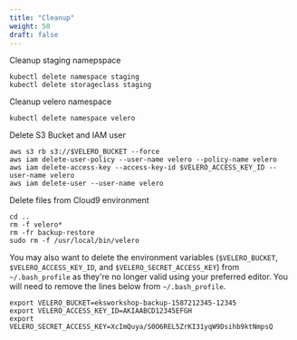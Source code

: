 ```yaml
---
title: "Cleanup"
weight: 50
draft: false
---
```


Cleanup staging namepspace

```
kubectl delete namespace staging
kubectl delete storageclass staging
```

Cleanup velero namespace

```
kubectl delete namespace velero
```

Delete S3 Bucket and IAM user
```
aws s3 rb s3://$VELERO_BUCKET --force
aws iam delete-user-policy --user-name velero --policy-name velero
aws iam delete-access-key --access-key-id $VELERO_ACCESS_KEY_ID --user-name velero
aws iam delete-user --user-name velero
```

Delete files from Cloud9 environment
```
cd ..
rm -f velero*
rm -fr backup-restore
sudo rm -f /usr/local/bin/velero
```

You may also want to delete the environment variables (`$VELERO_BUCKET`, `$VELERO_ACCESS_KEY_ID`, and `$VELERO_SECRET_ACCESS_KEY`) from `~/.bash_profile` as they're no longer valid using your preferred editor. You will need to remove the lines below from `~/.bash_profile`.

```
export VELERO_BUCKET=eksworkshop-backup-1587212345-12345
export VELERO_ACCESS_KEY_ID=AKIAABCD12345EFGH
export VELERO_SECRET_ACCESS_KEY=XcImQuya/S0O6REL5ZrKI31yqW9Dsihb9ktNmpsQ
```